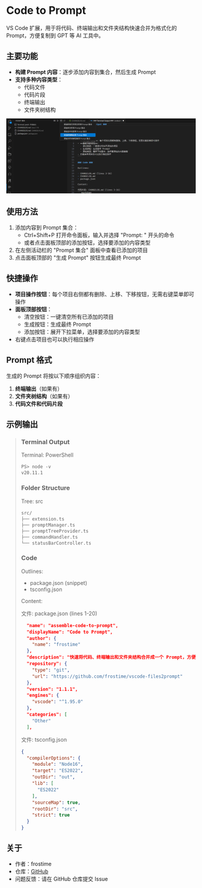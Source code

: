 # Code to Prompt

VS Code 扩展，用于将代码、终端输出和文件夹结构快速合并为格式化的 Prompt，方便复制到 GPT 等 AI 工具中。

## 主要功能

- **构建 Prompt 内容**：逐步添加内容到集合，然后生成 Prompt
- **支持多种内容类型**：
  - 代码文件
  - 代码片段
  - 终端输出
  - 文件夹树结构

![效果](preview.png)

## 使用方法


1. 添加内容到 Prompt 集合：
   - Ctrl+Shift+P 打开命令面板，输入并选择 "Prompt: " 开头的命令
   - 或者点击面板顶部的添加按钮，选择要添加的内容类型
2. 在左侧活动栏的 "Prompt 集合" 面板中查看已添加的项目
3. 点击面板顶部的 "生成 Prompt" 按钮生成最终 Prompt

## 快捷操作

- **项目操作按钮**：每个项目右侧都有删除、上移、下移按钮，无需右键菜单即可操作
- **面板顶部按钮**：
  - 清空按钮：一键清空所有已添加的项目
  - 生成按钮：生成最终 Prompt
  - 添加按钮：展开下拉菜单，选择要添加的内容类型
- 右键点击项目也可以执行相应操作

## Prompt 格式

生成的 Prompt 将按以下顺序组织内容：

1. **终端输出**（如果有）
2. **文件夹树结构**（如果有）
3. **代码文件和代码片段**

## 示例输出

> ### Terminal Output ###
>
> Terminal: PowerShell
> ```
> PS> node -v
> v20.11.1
> ```
>
> ### Folder Structure ###
>
> Tree: src
> ```
> src/
> ├── extension.ts
> ├── promptManager.ts
> ├── promptTreeProvider.ts
> ├── commandHandler.ts
> └── statusBarController.ts
> ```
>
> ### Code ###
>
> Outlines:
>
> - package.json (snippet)
> - tsconfig.json
>
> Content:
>
> 文件: package.json (lines 1-20)
> ```json
>   "name": "assemble-code-to-prompt",
>   "displayName": "Code to Prompt",
>   "author": {
>     "name": "frostime"
>   },
>   "description": "快速将代码、终端输出和文件夹结构合并成一个 Prompt，方便你复制给 GPT",
>   "repository": {
>     "type": "git",
>     "url": "https://github.com/frostime/vscode-files2prompt"
>   },
>   "version": "1.1.1",
>   "engines": {
>     "vscode": "^1.95.0"
>   },
>   "categories": [
>     "Other"
>   ],
> ```
>
> 文件: tsconfig.json
> ```json
> {
>   "compilerOptions": {
>     "module": "Node16",
>     "target": "ES2022",
>     "outDir": "out",
>     "lib": [
>       "ES2022"
>     ],
>     "sourceMap": true,
>     "rootDir": "src",
>     "strict": true
>   }
> }
> ```


## 关于

- 作者：frostime
- 仓库：[GitHub](https://github.com/frostime/vscode-files2prompt)
- 问题反馈：请在 GitHub 仓库提交 Issue